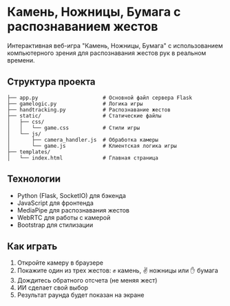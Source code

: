 # Камень, Ножницы, Бумага с распознаванием жестов

Интерактивная веб-игра "Камень, Ножницы, Бумага" с использованием компьютерного зрения для распознавания жестов рук в реальном времени.

<!--
## Особенности

- 🎮 Играйте против ИИ, показывая жесты через веб-камеру
- 👋 Автоматическое распознавание жестов (камень ✊, ножницы ✌️, бумага ✋)
- 📊 Статистика игры и отслеживание счета
- 🎵 Звуковые эффекты
- ⚡ Работа в реальном времени через WebSocket
- 🎯 Анимации и визуальные эффекты
-->

## Структура проекта

```
├── app.py                     # Основной файл сервера Flask
├── gamelogic.py               # Логика игры
├── handtracking.py            # Распознавание жестов
├── static/                    # Статические файлы
│   ├── css/             
│   │   └── game.css           # Стили игры
│   └── js/              
│       ├── camera_handler.js  # Обработка камеры
│       └── game.js            # Клиентская логика игры
├── templates/           
│   └── index.html             # Главная страница
```

## Технологии

- Python (Flask, SocketIO) для бэкенда
- JavaScript для фронтенда
- MediaPipe для распознавания жестов
- WebRTC для работы с камерой
- Bootstrap для стилизации

## Как играть

1. Откройте камеру в браузере
2. Покажите один из трех жестов: ✊ камень, ✌️ ножницы или ✋ бумага
3. Дождитесь обратного отсчета (не меняя жест)
4. ИИ сделает свой выбор
5. Результат раунда будет показан на экране
